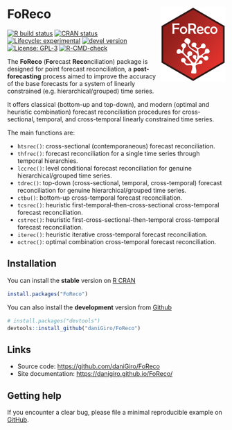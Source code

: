 
<!-- README.md is generated from README.Rmd. Please edit that file -->

# FoReco <img src="man/figures/logo.svg" align="right" alt="logo" width="150" style = "border: none; float: right;">

<!-- badges: start -->

[![R build
status](https://github.com/daniGiro/FoReco/workflows/R-CMD-check/badge.svg)](https://github.com/daniGiro/FoReco/actions)
[![CRAN
status](https://www.r-pkg.org/badges/version/FoReco)](https://CRAN.R-project.org/package=FoReco)
[![Lifecycle:
experimental](https://img.shields.io/badge/lifecycle-experimental-orange.svg)](https://lifecycle.r-lib.org/articles/stages.html)
[![devel
version](https://img.shields.io/badge/devel%20version-0.2.4-blue.svg)](https://github.com/daniGiro/FoReco)
[![License:
GPL-3](https://img.shields.io/badge/license-GPL--3-forestgreen.svg)](https://cran.r-project.org/web/licenses/GPL-3)
[![R-CMD-check](https://github.com/daniGiro/FoReco/actions/workflows/R-CMD-check.yaml/badge.svg)](https://github.com/daniGiro/FoReco/actions/workflows/R-CMD-check.yaml)
<!-- badges: end -->

The **FoReco** (**Fo**recast **Reco**nciliation) package is designed for
point forecast reconciliation, a **post-forecasting** process aimed to
improve the accuracy of the base forecasts for a system of linearly
constrained (e.g. hierarchical/grouped) time series.

It offers classical (bottom-up and top-down), and modern (optimal and
heuristic combination) forecast reconciliation procedures for
cross-sectional, temporal, and cross-temporal linearly constrained time
series.

The main functions are:

-   `htsrec()`: cross-sectional (contemporaneous) forecast
    reconciliation.
-   `thfrec()`: forecast reconciliation for a single time series through
    temporal hierarchies.
-   `lccrec()`: level conditional forecast reconciliation for genuine
    hierarchical/grouped time series.
-   `tdrec()`: top-down (cross-sectional, temporal, cross-temporal)
    forecast reconciliation for genuine hierarchical/grouped time
    series.
-   `ctbu()`: bottom-up cross-temporal forecast reconciliation.
-   `tcsrec()`: heuristic first-temporal-then-cross-sectional
    cross-temporal forecast reconciliation.
-   `cstrec()`: heuristic first-cross-sectional-then-temporal
    cross-temporal forecast reconciliation.
-   `iterec()`: heuristic iterative cross-temporal forecast
    reconciliation.
-   `octrec()`: optimal combination cross-temporal forecast
    reconciliation.

## Installation

You can install the **stable** version on [R
CRAN](https://cran.r-project.org/)

``` r
install.packages("FoReco")
```

You can also install the **development** version from
[Github](https://github.com/daniGiro/FoReco)

``` r
# install.packages("devtools")
devtools::install_github("daniGiro/FoReco")
```

## Links

-   Source code: <https://github.com/daniGiro/FoReco>
-   Site documentation: <https://danigiro.github.io/FoReco/>

## Getting help

If you encounter a clear bug, please file a minimal reproducible example
on [GitHub](https://github.com/daniGiro/FoReco/issues).

